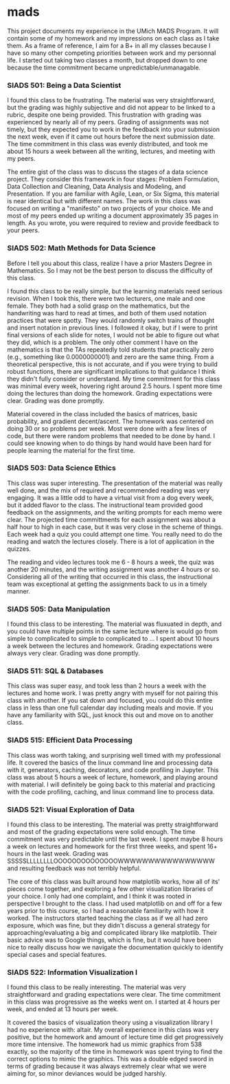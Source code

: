 # mads

This project documents my experience in the UMich MADS Program. It will contain some of my homework and my impressions on each class as I take them. 
As a frame of reference, I aim for a B+ in all my classes because I have so many other competing priorities between work and my personnal life. I started
out taking two classes a month, but dropped down to one because the time commitment became unpredictable/unmanagable.

### SIADS 501: Being a Data Scientist

I found this class to be frustrating. The material was very straightforward, but the grading was highly subjective and did not appear to be linked to a 
rubric, despite one being provided. This frustration with grading was experienced by nearly all of my peers. Grading of assignments was not timely, but 
they expected you to work in the feedback into your submission the next week, even if it came out hours before the next submission date. The time 
commitment in this class was evenly distributed, and took me about 15 hours a week between all the writing, lectures, and meeting with my peers. 

The entire gist of the class was to discuss the stages of a data science project. They consider this framework in four stages: Problem Formulation, Data 
Collection and Cleaning, Data Analysis and Modeling, and Presentation. If you are familiar with Agile, Lean, or Six Sigma, this material is near 
identical but with different names. The work in this class was focused on writing a "manifesto" on two projects of your choice. Me and most of my 
peers ended up writing a document approximately 35 pages in length. As you wrote, you were required to review and provide feedback to your peers. 

### SIADS 502: Math Methods for Data Science

Before I tell you about this class, realize I have a prior Masters Degree in Mathematics. So I may not be the best person to discuss the difficulty of
this class. 

I found this class to be really simple, but the learning materials need serious revision. When I took this, there were two lecturers, one male and 
one female. They both had a solid grasp on the mathematics, but the handwriting was hard to read at times, and both of them used notation practices 
that were spotty. They would randomly switch trains of thought and insert notation in previous lines. I followed it okay, but if I were to print final
versions of each slide for notes, I would not be able to figure out what they did, which is a problem. The only other comment I have on the mathematics 
is that the TAs repeatedly told students that practically zero (e.g., something like 0.0000000001) and zero are the same thing. From a theoretical 
perspective, this is not accurate, and if you were trying to build robust functions, there are significant implications to that guidance I think 
they didn't fully consider or understand. My time commitment for this class was minimal every week, hovering right around 2.5 hours. I spent more 
time doing the lectures than doing the homework. Grading expectations were clear. Grading was done promptly.

Material covered in the class included the basics of matrices, basic probability, and gradient decent/ascent. The homework was centered on doing 30 or so
problems per week. Most were done with a few lines of code, but there were random problems that needed to be done by hand. I could see knowing when to 
do things by hand would have been hard for people learning the material for the first time.

### SIADS 503: Data Science Ethics

This class was super interesting. The presentation of the material was really well done, and the mix of required and recommended reading was very engaging. It was a little odd to have a virtual visit from a dog every week, but it added flavor to the class. The instructional team provided good feedback on the assignments, and the writing prompts for each memo were clear. The projected time committments for each assignment was about a half hour to high in each case, but it was very close in the scheme of things. Each week had a quiz you could attempt one time. You really need to do the reading and watch the lectures closely. There is a lot of application in the quizzes. 

The reading and video lectures took me 6 - 8 hours a week, the quiz was another 20 minutes, and the writing assignment was another 4 hours or so. Considering all of the writing that occurred in this class, the instructional team was exceptional at getting the assignments back to us in a timely manner.

### SIADS 505: Data Manipulation

I found this class to be interesting. The material was fluxuated in depth, and you could have multiple points in the same lecture where is would go from 
simple to complicated to simple to complicated to ... I spent about 10 hours a week between the lectures and homework. Grading expectations were always
very clear. Grading was done promptly.

### SIADS 511: SQL & Databases

This class was super easy, and took less than 2 hours a week with the lectures and home work. I was pretty angry with myself for not pairing this class with another. If you sat down and focused, you could do this entire class in less than one full calendar day including meals and movie. If you have any familiarity with SQL, just knock this out and move on to another class.

### SIADS 515: Efficient Data Processing

This class was worth taking, and surprising well timed with my professional life. It covered the basics of the linux command line and processing data with it, generators, caching, decorators, and code profiling in Jupyter. This class was about 5 hours a week of lecture, homework, and playing around with material. I will definitely be going back to this material and practicing with the code profiling, caching, and linux command line to process data.

### SIADS 521: Visual Exploration of Data

I found this class to be interesting. The material was pretty straightforward and most of the grading expectations were solid enough. The time commitment
was very predictable until the last week. I spent maybe 8 hours a week on lectures and homework for the first three weeks, and spent 16+ hours in the 
last week. Grading was SSSSSLLLLLLLLOOOOOOOOOOOOOOWWWWWWWWWWWWWWWW and resulting feedback was not terribly helpful.

The core of this class was built around how matplotlib works, how all of its' pieces come together, and exploring a few other visualization libraries of
your choice. I only had one complaint, and I think it was rooted in perspective I brought to the class. I had used matplotlib on and off for a few 
years prior to this course, so I had a reasonable familiarity with how it worked. The instructors started teaching the class as if we all had zero
exposure, which was fine, but they didn't discuss a general strategy for approaching/evaluating a big and complicated library like matplotlib. Their 
basic advice was to Google things, which is fine, but it would have been nice to really discuss how we navigate the documentation quickly to identify 
special cases and special features. 

### SIADS 522: Information Visualization I

I found this class to be really interesting. The material was very straightforward and grading expectations were clear. The time commitment in this 
class was progressive as the weeks went on. I started at 4 hours per week, and ended at 13 hours per week.  

It covered the basics of visualization theory using a visualization library I had no experience with: altair. My overall experience in this class was 
very positive, but the homework and amount of lecture time did get progressively more time intensive. The homework had us mimic graphics from 538 
exactly, so the majority of the time in homework was spent trying to find the correct options to mimic the graphics. This was a double edged sword in 
terms of grading because it was always extremely clear what we were aiming for, so minor deviances would be judged harshly. 


